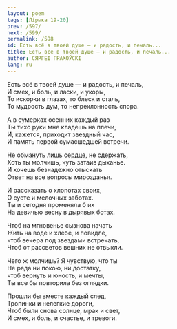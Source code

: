 ```yaml
---
layout: poem
tags: [Лірыка 19-20]
prev: /597/
next: /599/
permalink: /598
id: Есть всё в твоей душе — и радость, и печаль...
title: Есть всё в твоей душе — и радость, и печаль...
author: СЯРГЕІ ГРАХОЎСКІ
lang: ru
---
```



Есть всё в твоей душе — и радость, и печаль,  
И смех, и боль, и ласки, и укоры,  
То искорки в глазах, то блеск и сталь,  
То мудрость дум, то непреклонность спора.  

А в сумерках осенних каждый раз  
Ты тихо руки мне кладешь на плечи,  
И, кажется, приходит звездный час,  
И память первой сумасшедшей встречи.  

Не обмануть лишь сердце, не сдержать,  
Хоть ты молчишь, чуть затаив дыханье.  
И хочешь безнадежно отыскать  
Ответ на все вопросы мирозданья.  

И рассказать о хлопотах своих,  
О суете и мелочных заботах.  
Ты и сегодня променяла б их  
На девичью весну в дырявых ботах.  

Чтоб на мгновенье сызнова начать  
Жить на воде и хлебе, и повидле,  
чтоб вечера под звездами встречать,  
Чтоб от рассветов вешних не отвыкли.  

Чего ж молчишь? Я чувствую, что ты  
Не рада ни покою, ни достатку,  
чтоб вернуть и юность, и мечты,  
Ты все бы повторила без оглядки.  

Прошли бы вместе каждый след,  
Тропинки и нелегкие дороги,  
Чтоб были снова солнце, мрак и свет,  
И смех, и боль, и счастье, и тревоги.  
